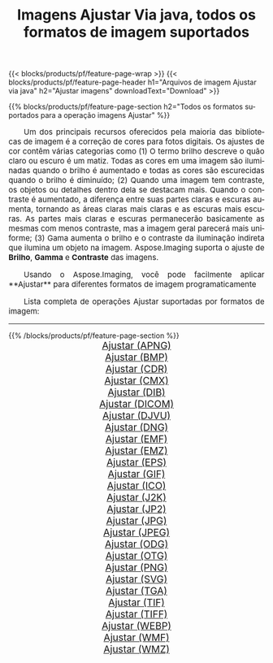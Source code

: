 ﻿---
title: Imagens Ajustar Via java, todos os formatos de imagem suportados 
weight: 3920
url: /pt/java/adjust/ 
lang: pt
langdirlevel: 2
locales: zh-hans,ja,it,ru,de,es,fr,nl,id,lt,pl,pt,vi,tr,ko,zh-hant,ar,hi,th,sv,cs,uk,he
description: Usando Aspose.Imaging, você pode facilmente imagens Ajustar Via java
---

{{< blocks/products/pf/feature-page-wrap >}}
{{< blocks/products/pf/feature-page-header h1="Arquivos de imagem Ajustar via java" h2="Ajustar imagens" downloadText="Download" >}}


{{% blocks/products/pf/feature-page-section  h2="Todos os formatos suportados para a operação imagens Ajustar" %}}
<p align="justify" style="text-indent:2em;font-size:15px;">
Um dos principais recursos oferecidos pela maioria das bibliotecas de imagem é a correção de cores para fotos digitais. Os ajustes de cor contêm várias categorias como (1) O termo brilho descreve o quão claro ou escuro é um matiz. Todas as cores em uma imagem são iluminadas quando o brilho é aumentado e todas as cores são escurecidas quando o brilho é diminuído; (2) Quando uma imagem tem contraste, os objetos ou detalhes dentro dela se destacam mais. Quando o contraste é aumentado, a diferença entre suas partes claras e escuras aumenta, tornando as áreas claras mais claras e as escuras mais escuras. As partes mais claras e escuras permanecerão basicamente as mesmas com menos contraste, mas a imagem geral parecerá mais uniforme; (3) Gama aumenta o brilho e o contraste da iluminação indireta que ilumina um objeto na imagem. Aspose.Imaging suporta o ajuste de <b>Brilho</b>, <b>Gamma</b> e <b>Contraste</b> das imagens.
</p>
<p align="justify" style="text-indent:2em;font-size:15px;">
Usando o Aspose.Imaging, você pode facilmente aplicar **Ajustar** para diferentes formatos de imagem programaticamente
</p>
<p align="justify" style="text-indent:2em;font-size:15px;">
Lista completa de operações Ajustar suportadas por formatos de imagem:
</p>
<hr/>
{{% /blocks/products/pf/feature-page-section %}}
<div class="container-fluid productfamilypage bg-gray">
    <div class="convertypes bg-gray agp-content section">
        <div class="container">
		<div class="row other-converters" style="gap: 10px;font-size: 19px;text-align:center;">
		    <div class='col-md-2 other-converter remove-lp remove-rp'><a href="/imaging/pt/java/adjust/apng/" style="padding:15px;">Ajustar (APNG)</a></div><div class='col-md-2 other-converter remove-lp remove-rp'><a href="/imaging/pt/java/adjust/bmp/" style="padding:15px;">Ajustar (BMP)</a></div><div class='col-md-2 other-converter remove-lp remove-rp'><a href="/imaging/pt/java/adjust/cdr/" style="padding:15px;">Ajustar (CDR)</a></div><div class='col-md-2 other-converter remove-lp remove-rp'><a href="/imaging/pt/java/adjust/cmx/" style="padding:15px;">Ajustar (CMX)</a></div><div class='col-md-2 other-converter remove-lp remove-rp'><a href="/imaging/pt/java/adjust/dib/" style="padding:15px;">Ajustar (DIB)</a></div><div class='col-md-2 other-converter remove-lp remove-rp'><a href="/imaging/pt/java/adjust/dicom/" style="padding:15px;">Ajustar (DICOM)</a></div><div class='col-md-2 other-converter remove-lp remove-rp'><a href="/imaging/pt/java/adjust/djvu/" style="padding:15px;">Ajustar (DJVU)</a></div><div class='col-md-2 other-converter remove-lp remove-rp'><a href="/imaging/pt/java/adjust/dng/" style="padding:15px;">Ajustar (DNG)</a></div><div class='col-md-2 other-converter remove-lp remove-rp'><a href="/imaging/pt/java/adjust/emf/" style="padding:15px;">Ajustar (EMF)</a></div><div class='col-md-2 other-converter remove-lp remove-rp'><a href="/imaging/pt/java/adjust/emz/" style="padding:15px;">Ajustar (EMZ)</a></div><div class='col-md-2 other-converter remove-lp remove-rp'><a href="/imaging/pt/java/adjust/eps/" style="padding:15px;">Ajustar (EPS)</a></div><div class='col-md-2 other-converter remove-lp remove-rp'><a href="/imaging/pt/java/adjust/gif/" style="padding:15px;">Ajustar (GIF)</a></div><div class='col-md-2 other-converter remove-lp remove-rp'><a href="/imaging/pt/java/adjust/ico/" style="padding:15px;">Ajustar (ICO)</a></div><div class='col-md-2 other-converter remove-lp remove-rp'><a href="/imaging/pt/java/adjust/j2k/" style="padding:15px;">Ajustar (J2K)</a></div><div class='col-md-2 other-converter remove-lp remove-rp'><a href="/imaging/pt/java/adjust/jp2/" style="padding:15px;">Ajustar (JP2)</a></div><div class='col-md-2 other-converter remove-lp remove-rp'><a href="/imaging/pt/java/adjust/jpg/" style="padding:15px;">Ajustar (JPG)</a></div><div class='col-md-2 other-converter remove-lp remove-rp'><a href="/imaging/pt/java/adjust/jpeg/" style="padding:15px;">Ajustar (JPEG)</a></div><div class='col-md-2 other-converter remove-lp remove-rp'><a href="/imaging/pt/java/adjust/odg/" style="padding:15px;">Ajustar (ODG)</a></div><div class='col-md-2 other-converter remove-lp remove-rp'><a href="/imaging/pt/java/adjust/otg/" style="padding:15px;">Ajustar (OTG)</a></div><div class='col-md-2 other-converter remove-lp remove-rp'><a href="/imaging/pt/java/adjust/png/" style="padding:15px;">Ajustar (PNG)</a></div><div class='col-md-2 other-converter remove-lp remove-rp'><a href="/imaging/pt/java/adjust/svg/" style="padding:15px;">Ajustar (SVG)</a></div><div class='col-md-2 other-converter remove-lp remove-rp'><a href="/imaging/pt/java/adjust/tga/" style="padding:15px;">Ajustar (TGA)</a></div><div class='col-md-2 other-converter remove-lp remove-rp'><a href="/imaging/pt/java/adjust/tif/" style="padding:15px;">Ajustar (TIF)</a></div><div class='col-md-2 other-converter remove-lp remove-rp'><a href="/imaging/pt/java/adjust/tiff/" style="padding:15px;">Ajustar (TIFF)</a></div><div class='col-md-2 other-converter remove-lp remove-rp'><a href="/imaging/pt/java/adjust/webp/" style="padding:15px;">Ajustar (WEBP)</a></div><div class='col-md-2 other-converter remove-lp remove-rp'><a href="/imaging/pt/java/adjust/wmf/" style="padding:15px;">Ajustar (WMF)</a></div><div class='col-md-2 other-converter remove-lp remove-rp'><a href="/imaging/pt/java/adjust/wmz/" style="padding:15px;">Ajustar (WMZ)</a></div>
                </div>
        </div>
    </div>
</div>
<br/>
